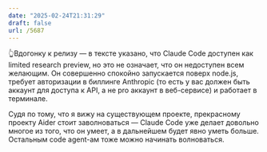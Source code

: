 ```yaml
---
date: "2025-02-24T21:31:29"
draft: false
url: /5687
---
```


👆Вдогонку к релизу — в тексте указано, что Claude Code доступен как limited research preview, но это не означает, что он недоступен всем желающим. Он совершенно спокойно запускается поверх node.js, требует авторизации в биллинге Anthropic (то есть у вас должен быть аккаунт для доступа к API, а не pro аккаунт в веб-сервисе) и работает в терминале. 

Судя по тому, что я вижу на существующем проекте, прекрасному проекту Aider стоит заволноваться — Claude Code уже делает довольно многое из того, что он умеет, а в дальнейшем будет явно уметь больше. Остальным code agent-ам тоже можно начинать волноваться.